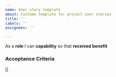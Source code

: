```yaml
---
name: User story template
about: Custome template for project user stories
title: ''
labels: ''
assignees: ''

---
```


As a **role** I can **capability** so that **received benefit**

### Acceptance Criteria
[]
